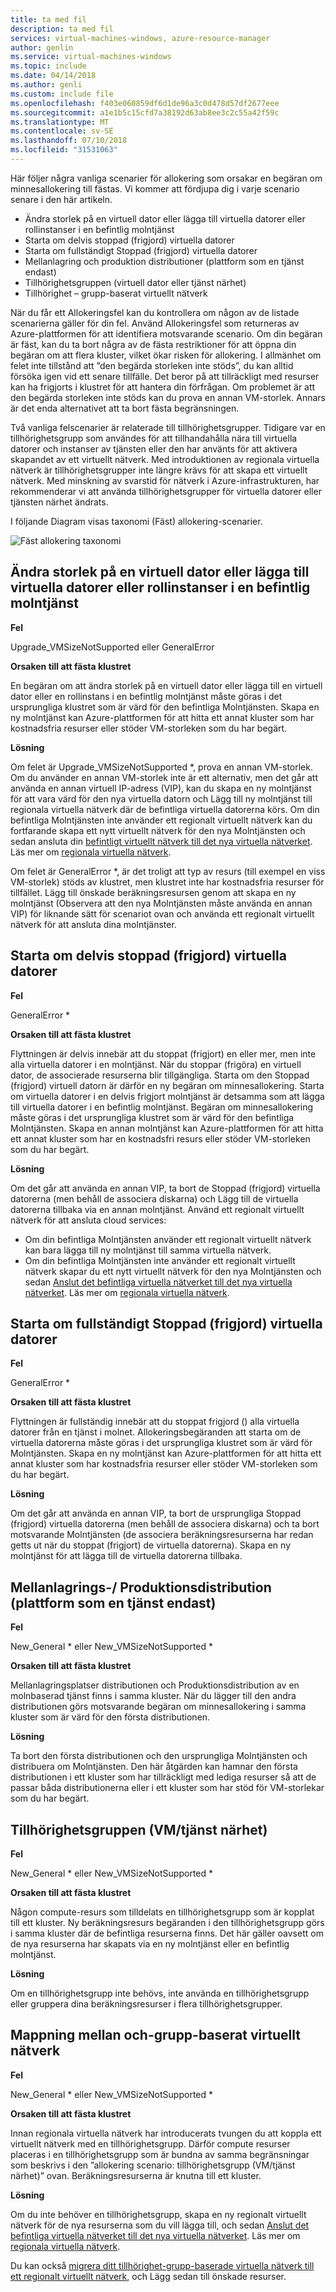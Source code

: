 ```yaml
---
title: ta med fil
description: ta med fil
services: virtual-machines-windows, azure-resource-manager
author: genlin
ms.service: virtual-machines-windows
ms.topic: include
ms.date: 04/14/2018
ms.author: genli
ms.custom: include file
ms.openlocfilehash: f403e060859df6d1de96a3c0d478d57df2677eee
ms.sourcegitcommit: a1e1b5c15cfd7a38192d63ab8ee3c2c55a42f59c
ms.translationtype: MT
ms.contentlocale: sv-SE
ms.lasthandoff: 07/10/2018
ms.locfileid: "31531063"
---
```

Här följer några vanliga scenarier för allokering som orsakar en begäran om minnesallokering till fästas. Vi kommer att fördjupa dig i varje scenario senare i den här artikeln.

- Ändra storlek på en virtuell dator eller lägga till virtuella datorer eller rollinstanser i en befintlig molntjänst
- Starta om delvis stoppad (frigjord) virtuella datorer
- Starta om fullständigt Stoppad (frigjord) virtuella datorer
- Mellanlagring och produktion distributioner (plattform som en tjänst endast)
- Tillhörighetsgruppen (virtuell dator eller tjänst närhet)
- Tillhörighet – grupp-baserat virtuellt nätverk

När du får ett Allokeringsfel kan du kontrollera om någon av de listade scenarierna gäller för din fel. Använd Allokeringsfel som returneras av Azure-plattformen för att identifiera motsvarande scenario. Om din begäran är fäst, kan du ta bort några av de fästa restriktioner för att öppna din begäran om att flera kluster, vilket ökar risken för allokering.
I allmänhet om felet inte tillstånd att ”den begärda storleken inte stöds”, du kan alltid försöka igen vid ett senare tillfälle. Det beror på att tillräckligt med resurser kan ha frigjorts i klustret för att hantera din förfrågan. Om problemet är att den begärda storleken inte stöds kan du prova en annan VM-storlek. Annars är det enda alternativet att ta bort fästa begränsningen.

Två vanliga felscenarier är relaterade till tillhörighetsgrupper. Tidigare var en tillhörighetsgrupp som användes för att tillhandahålla nära till virtuella datorer och instanser av tjänsten eller den har använts för att aktivera skapandet av ett virtuellt nätverk. Med introduktionen av regionala virtuella nätverk är tillhörighetsgrupper inte längre krävs för att skapa ett virtuellt nätverk. Med minskning av svarstid för nätverk i Azure-infrastrukturen, har rekommenderar vi att använda tillhörighetsgrupper för virtuella datorer eller tjänsten närhet ändrats.

I följande Diagram visas taxonomi (Fäst) allokering-scenarier. 

![Fäst allokering taxonomi](./media/virtual-machines-common-allocation-failure/Allocation3.png)

## <a name="resize-a-vm-or-add-vms-or-role-instances-to-an-existing-cloud-service"></a>Ändra storlek på en virtuell dator eller lägga till virtuella datorer eller rollinstanser i en befintlig molntjänst
**Fel**

Upgrade_VMSizeNotSupported eller GeneralError

**Orsaken till att fästa klustret**

En begäran om att ändra storlek på en virtuell dator eller lägga till en virtuell dator eller en rollinstans i en befintlig molntjänst måste göras i det ursprungliga klustret som är värd för den befintliga Molntjänsten. Skapa en ny molntjänst kan Azure-plattformen för att hitta ett annat kluster som har kostnadsfria resurser eller stöder VM-storleken som du har begärt.

**Lösning**

Om felet är Upgrade_VMSizeNotSupported *, prova en annan VM-storlek. Om du använder en annan VM-storlek inte är ett alternativ, men det går att använda en annan virtuell IP-adress (VIP), kan du skapa en ny molntjänst för att vara värd för den nya virtuella datorn och Lägg till ny molntjänst till regionala virtuella nätverk där de befintliga virtuella datorerna körs. Om din befintliga Molntjänsten inte använder ett regionalt virtuellt nätverk kan du fortfarande skapa ett nytt virtuellt nätverk för den nya Molntjänsten och sedan ansluta din [befintligt virtuellt nätverk till det nya virtuella nätverket](https://azure.microsoft.com/blog/vnet-to-vnet-connecting-virtual-networks-in-azure-across-different-regions/). Läs mer om [regionala virtuella nätverk](https://azure.microsoft.com/blog/2014/05/14/regional-virtual-networks/).

Om felet är GeneralError *, är det troligt att typ av resurs (till exempel en viss VM-storlek) stöds av klustret, men klustret inte har kostnadsfria resurser för tillfället. Lägg till önskade beräkningsresursen genom att skapa en ny molntjänst (Observera att den nya Molntjänsten måste använda en annan VIP) för liknande sätt för scenariot ovan och använda ett regionalt virtuellt nätverk för att ansluta dina molntjänster.

## <a name="restart-partially-stopped-deallocated-vms"></a>Starta om delvis stoppad (frigjord) virtuella datorer
**Fel**

GeneralError *

**Orsaken till att fästa klustret**

Flyttningen är delvis innebär att du stoppat (frigjort) en eller mer, men inte alla virtuella datorer i en molntjänst. När du stoppar (frigöra) en virtuell dator, de associerade resurserna blir tillgängliga. Starta om den Stoppad (frigjord) virtuell datorn är därför en ny begäran om minnesallokering. Starta om virtuella datorer i en delvis frigjort molntjänst är detsamma som att lägga till virtuella datorer i en befintlig molntjänst. Begäran om minnesallokering måste göras i det ursprungliga klustret som är värd för den befintliga Molntjänsten. Skapa en annan molntjänst kan Azure-plattformen för att hitta ett annat kluster som har en kostnadsfri resurs eller stöder VM-storleken som du har begärt.

**Lösning**

Om det går att använda en annan VIP, ta bort de Stoppad (frigjord) virtuella datorerna (men behåll de associera diskarna) och Lägg till de virtuella datorerna tillbaka via en annan molntjänst. Använd ett regionalt virtuellt nätverk för att ansluta cloud services:

* Om din befintliga Molntjänsten använder ett regionalt virtuellt nätverk kan bara lägga till ny molntjänst till samma virtuella nätverk.
* Om din befintliga Molntjänsten inte använder ett regionalt virtuellt nätverk skapar du ett nytt virtuellt nätverk för den nya Molntjänsten och sedan [Anslut det befintliga virtuella nätverket till det nya virtuella nätverket](https://azure.microsoft.com/blog/vnet-to-vnet-connecting-virtual-networks-in-azure-across-different-regions/). Läs mer om [regionala virtuella nätverk](https://azure.microsoft.com/blog/2014/05/14/regional-virtual-networks/).

## <a name="restart-fully-stopped-deallocated-vms"></a>Starta om fullständigt Stoppad (frigjord) virtuella datorer
**Fel**

GeneralError *

**Orsaken till att fästa klustret**

Flyttningen är fullständig innebär att du stoppat frigjord () alla virtuella datorer från en tjänst i molnet. Allokeringsbegäranden att starta om de virtuella datorerna måste göras i det ursprungliga klustret som är värd för Molntjänsten. Skapa en ny molntjänst kan Azure-plattformen för att hitta ett annat kluster som har kostnadsfria resurser eller stöder VM-storleken som du har begärt.

**Lösning**

Om det går att använda en annan VIP, ta bort de ursprungliga Stoppad (frigjord) virtuella datorerna (men behåll de associera diskarna) och ta bort motsvarande Molntjänsten (de associera beräkningsresurserna har redan getts ut när du stoppat (frigjort) de virtuella datorerna). Skapa en ny molntjänst för att lägga till de virtuella datorerna tillbaka.

## <a name="stagingproduction-deployments-platform-as-a-service-only"></a>Mellanlagrings-/ Produktionsdistribution (plattform som en tjänst endast)
**Fel**

New_General * eller New_VMSizeNotSupported *

**Orsaken till att fästa klustret**

Mellanlagringsplatser distributionen och Produktionsdistribution av en molnbaserad tjänst finns i samma kluster. När du lägger till den andra distributionen görs motsvarande begäran om minnesallokering i samma kluster som är värd för den första distributionen.

**Lösning**

Ta bort den första distributionen och den ursprungliga Molntjänsten och distribuera om Molntjänsten. Den här åtgärden kan hamnar den första distributionen i ett kluster som har tillräckligt med lediga resurser så att de passar båda distributionerna eller i ett kluster som har stöd för VM-storlekar som du har begärt.

## <a name="affinity-group-vmservice-proximity"></a>Tillhörighetsgruppen (VM/tjänst närhet)
**Fel**

New_General * eller New_VMSizeNotSupported *

**Orsaken till att fästa klustret**

Någon compute-resurs som tilldelats en tillhörighetsgrupp som är kopplat till ett kluster. Ny beräkningsresurs begäranden i den tillhörighetsgrupp görs i samma kluster där de befintliga resurserna finns. Det här gäller oavsett om de nya resurserna har skapats via en ny molntjänst eller en befintlig molntjänst.

**Lösning**

Om en tillhörighetsgrupp inte behövs, inte använda en tillhörighetsgrupp eller gruppera dina beräkningsresurser i flera tillhörighetsgrupper.

## <a name="affinity-group-based-virtual-network"></a>Mappning mellan och-grupp-baserat virtuellt nätverk
**Fel**

New_General * eller New_VMSizeNotSupported *

**Orsaken till att fästa klustret**

Innan regionala virtuella nätverk har introducerats tvungen du att koppla ett virtuellt nätverk med en tillhörighetsgrupp. Därför compute resurser placeras i en tillhörighetsgrupp som är bundna av samma begränsningar som beskrivs i den ”allokering scenario: tillhörighetsgrupp (VM/tjänst närhet)” ovan. Beräkningsresurserna är knutna till ett kluster.

**Lösning**

Om du inte behöver en tillhörighetsgrupp, skapa en ny regionalt virtuellt nätverk för de nya resurserna som du vill lägga till, och sedan [Anslut det befintliga virtuella nätverket till det nya virtuella nätverket](https://azure.microsoft.com/blog/vnet-to-vnet-connecting-virtual-networks-in-azure-across-different-regions/). Läs mer om [regionala virtuella nätverk](https://azure.microsoft.com/blog/2014/05/14/regional-virtual-networks/).

Du kan också [migrera ditt tillhörighet-grupp-baserade virtuella nätverk till ett regionalt virtuellt nätverk](https://azure.microsoft.com/blog/2014/11/26/migrating-existing-services-to-regional-scope/), och Lägg sedan till önskade resurser.
